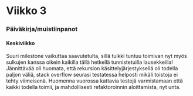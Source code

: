 # Viikko 3

### Päiväkirja/muistiinpanot

#### Keskiviikko

Suuri milestone vaikuttaa saavutetulta, sillä tulkki tuntuu toimivan nyt myös sulkujen kanssa oikein kaikilla tällä hetkellä tunnistetuilla lausekkeilla!
Jännittävää oli huomata, että rekursion käsittelyjärjestyksellä oli todella paljon väliä,
stack overflow seurasi testatessa helposti mikäli toistoja ei tehty viimeisenä.
Huomenna vuorossa kattavia testejä varmistamaan että kaikki todella toimii, ja mahdollisesti refaktoroinnin aloittamista, nyt unta.

